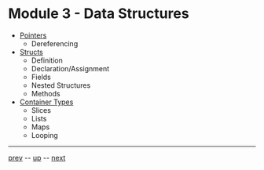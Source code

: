 # Module 3 - Data Structures
- [Pointers](3.1.md)
  - Dereferencing
- [Structs](3.2.md)
  - Definition
  - Declaration/Assignment
  - Fields
  - Nested Structures
  - Methods
- [Container Types](3.3.md)
  - Slices
  - Lists
  - Maps
  - Looping

---

[prev](../2-Basics/Readme.md) -- [up](../Readme.md) -- [next](../4-Design/Readme.md)